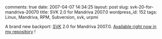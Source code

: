 comments: true
date: 2007-04-07 14:34:25
layout: post
slug: svk-20-for-mandriva-20070
title: SVK 2.0 for Mandriva 2007.0
wordpress_id: 152
tags: Linux, Mandriva, RPM, Subversion, svk, urpmi

A brand new backport: [SVK](http://svk.bestpractical.com) 2.0 for Mandriva 2007.0. [Available right now in my repository](http://kevin.deldycke.com/mandriva-rpm-repository/) !

